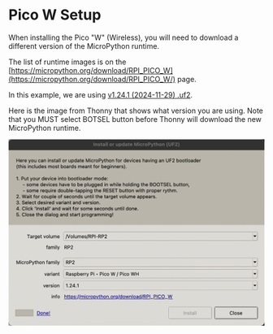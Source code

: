 # Pico W Setup

When installing the Pico "W" (Wireless), you will need to download
a different version of the MicroPython runtime.

The list of runtime images is on the
[https://micropython.org/download/RPI_PICO_W](https://micropython.org/download/RPI_PICO_W/) page.

In this example, we are using [v1.24.1 (2024-11-29) .uf2](https://github.com/micropython/micropython/releases/tag/v1.24.1).

Here is the image from Thonny that shows
what version you are using.  Note that you MUST select BOTSEL button
before Thonny will download the new MicroPython runtime.

![Pico W Thonny Setup for MicroPython 1.24.1](./06-thonny-pico-w-setup.png)